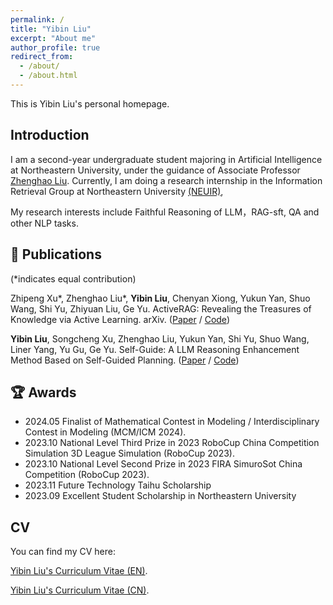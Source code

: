 ```yaml
---
permalink: /
title: "Yibin Liu"
excerpt: "About me"
author_profile: true
redirect_from: 
  - /about/
  - /about.html
---
```


This is Yibin Liu's personal homepage.

## Introduction

I am a second-year undergraduate student majoring in Artificial Intelligence at Northeastern University, under the guidance of Associate Professor [Zhenghao Liu](https://edwardzh.github.io/). Currently, I am doing a research internship in the Information Retrieval Group at Northeastern University [(NEUIR)](https://neuir.github.io/), 

My research interests include Faithful Reasoning of LLM，RAG-sft, QA and other NLP tasks.


## 📝 Publications
(*indicates equal contribution)

Zhipeng Xu\*, Zhenghao Liu\*, **Yibin Liu**, Chenyan Xiong, Yukun Yan, Shuo Wang, Shi Yu, Zhiyuan Liu, Ge Yu. ActiveRAG: Revealing the Treasures of Knowledge via Active Learning. arXiv. ([Paper](https://arxiv.org/abs/2402.13547) / [Code](https://github.com/OpenMatch/ActiveRAG))

**Yibin Liu**, Songcheng Xu, Zhenghao Liu, Yukun Yan, Shi Yu, Shuo Wang, Liner Yang, Yu Gu, Ge Yu. Self-Guide: A LLM Reasoning Enhancement Method Based on Self-Guided Planning. ([Paper](https://openreview.net/pdf?id=7tUf4zqmkV) / [Code]())

## 🏆 Awards

- 2024.05 Finalist of Mathematical Contest in Modeling / Interdisciplinary Contest in Modeling (MCM/ICM 2024).
- 2023.10 National Level Third Prize in 2023 RoboCup China Competition Simulation 3D League Simulation (RoboCup 2023).
- 2023.10 National Level Second Prize in 2023 FIRA SimuroSot China Competition (RoboCup 2023).
- 2023.11 Future Technology Taihu Scholarship
- 2023.09 Excellent Student Scholarship in Northeastern University

  
## CV
You can find my CV here: 

[Yibin Liu's Curriculum Vitae (EN)](../assets/kelvin-lau.pdf).

[Yibin Liu's Curriculum Vitae (CN)](../assets/yibinliu_cn.pdf).



